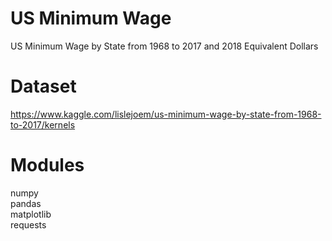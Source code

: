 # US Minimum Wage

US Minimum Wage by State from 1968 to 2017 and 2018 Equivalent Dollars

# Dataset <br>

https://www.kaggle.com/lislejoem/us-minimum-wage-by-state-from-1968-to-2017/kernels

# Modules <br>

numpy <br>
pandas <br>
matplotlib <br>
requests <br>
